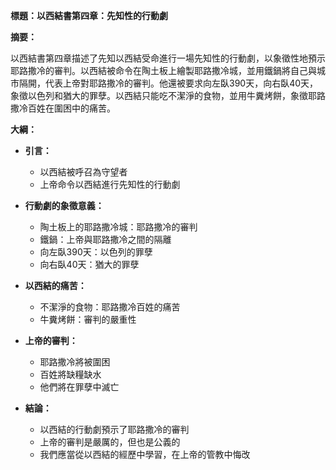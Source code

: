 **標題：以西結書第四章：先知性的行動劇**

**摘要：**

以西結書第四章描述了先知以西結受命進行一場先知性的行動劇，以象徵性地預示耶路撒冷的審判。以西結被命令在陶土板上繪製耶路撒冷城，並用鐵鍋將自己與城市隔開，代表上帝對耶路撒冷的審判。他還被要求向左臥390天，向右臥40天，象徵以色列和猶大的罪孽。以西結只能吃不潔淨的食物，並用牛糞烤餅，象徵耶路撒冷百姓在圍困中的痛苦。

**大綱：**

* **引言：**
    * 以西結被呼召為守望者
    * 上帝命令以西結進行先知性的行動劇

* **行動劇的象徵意義：**
    * 陶土板上的耶路撒冷城：耶路撒冷的審判
    * 鐵鍋：上帝與耶路撒冷之間的隔離
    * 向左臥390天：以色列的罪孽
    * 向右臥40天：猶大的罪孽

* **以西結的痛苦：**
    * 不潔淨的食物：耶路撒冷百姓的痛苦
    * 牛糞烤餅：審判的嚴重性

* **上帝的審判：**
    * 耶路撒冷將被圍困
    * 百姓將缺糧缺水
    * 他們將在罪孽中滅亡

* **結論：**
    * 以西結的行動劇預示了耶路撒冷的審判
    * 上帝的審判是嚴厲的，但也是公義的
    * 我們應當從以西結的經歷中學習，在上帝的管教中悔改
